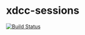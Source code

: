 # xdcc-sessions

[![Build Status](https://travis-ci.org/Yuyuu/xdcc-sessions.svg)](https://travis-ci.org/Yuyuu/xdcc-sessions)
